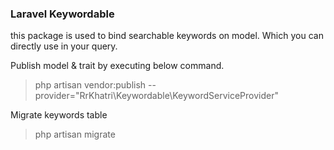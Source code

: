 ### Laravel Keywordable
this package is used to bind searchable keywords on model.
Which you can directly use in your query.

Publish model & trait by executing below command.
>php artisan vendor:publish --provider="RrKhatri\Keywordable\KeywordServiceProvider"

Migrate keywords table
>php artisan migrate

